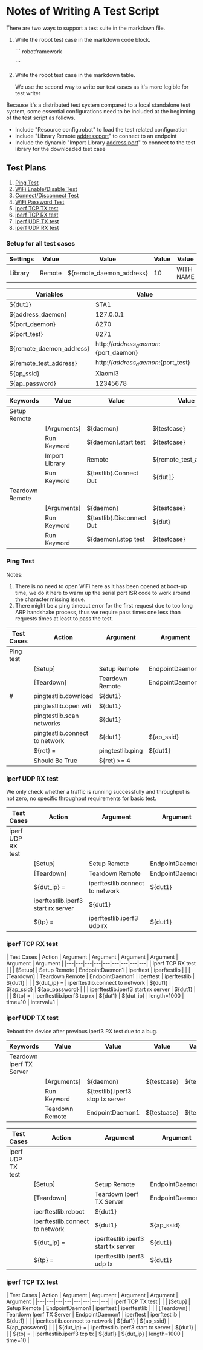# Notes of Writing A Test Script

There are two ways to support a test suite in the markdown file.

1. Write the robot test case in the markdown code block.

   \``` robotframework

   \```
2. Write the robot test case in the markdown table.

   We use the second way to write our test cases as it's more legible for test writer

Because it's a distributed test system compared to a local standalone test system, some essential configurations need to be included at the beginning of the test script as follows.

* Include "Resource config.robot" to load the test related configuration
* Include "Library Remote <address:port>" to connect to an endpoint
* Include the dynamic "Import Library <address:port>" to connect to the test library for the downloaded test case

## Test Plans

1. [Ping Test](#Ping_Test)
2. [WiFi Enable/Disable Test](#WiFi_Enable/Disable_Test)
3. [Connect/Disconnect Test](#Connect/Disconnect_Test)
4. [WiFi Password Test](#WiFi_Password_Test)
5. [iperf TCP TX test](#iperf_TCP_TX_test)
6. [iperf TCP RX test](#iperf_TCP_RX_test)
7. [iperf UDP TX test](#iperf_UDP_TX_test)
8. [iperf UDP RX test](#iperf_UDP_RX_test)

### Setup for all test cases

| Settings | Value | Value | Value | Value | Value |
|---|---|---|---|---|---|
| Library | Remote | ${remote_daemon_address} | 10 | WITH NAME | EndpointDaemon1 |

| Variables | Value |
|---|---|
| ${dut1} | STA1 |
| ${address_daemon} | 127.0.0.1 |
| ${port_daemon} | 8270 |
| ${port_test} | 8271 |
| ${remote_daemon_address} | http://${address_daemon}:${port_daemon} |
| ${remote_test_address} | http://${address_daemon}:${port_test} |
| ${ap_ssid} | Xiaomi3 |
| ${ap_password} | 12345678 |

| Keywords | Value | Value | Value | Value | Value |
|---|---|---|---|---|---|
| Setup Remote |
| | [Arguments] | ${daemon} | ${testcase} | ${testlib} |
| | Run Keyword | ${daemon}.start test | ${testcase} |
| | Import Library | Remote | ${remote_test_address} | WITH NAME | ${testlib} |
| | Run Keyword | ${testlib}.Connect Dut | ${dut1} |
| Teardown Remote |
| | [Arguments] | ${daemon} | ${testcase} | ${testlib} | ${dut} |
| | Run Keyword | ${testlib}.Disconnect Dut | ${dut} |
| | Run Keyword | ${daemon}.stop test | ${testcase} |

### Ping Test

Notes:

1. There is no need to open WiFi here as it has been opened at boot-up time, we do it here to warm up the serial port ISR code to work around the character missing issue.
2. There might be a ping timeout error for the first request due to too long ARP handshake process, thus we require pass times one less than requests times at least to pass the test.

| Test Cases | Action | Argument | Argument | Argument | Argument | Argument |
|---|---|---|---|---|---|---|
| Ping test |
| | [Setup] | Setup Remote | EndpointDaemon1 | pingtest | pingtestlib |
| | [Teardown] | Teardown Remote | EndpointDaemon1 | pingtest | pingtestlib | ${dut1} |
|#| pingtestlib.download | ${dut1} |
| | pingtestlib.open wifi | ${dut1} |
| | pingtestlib.scan networks | ${dut1} |
| | pingtestlib.connect to network | ${dut1} | ${ap_ssid} | ${ap_password} |
| | ${ret} = | pingtestlib.ping | ${dut1} | AP | 5 |
| | Should Be True | ${ret} >= 4 |

### iperf UDP RX test

We only check whether a traffic is running successfully and throughput is not zero, no specific throughput requirements for basic test.

| Test Cases | Action | Argument | Argument | Argument | Argument | Argument | Argument | Argument |
|---|---|---|---|---|---|---|---|---|
| iperf UDP RX test |
| | [Setup] | Setup Remote | EndpointDaemon1 | iperftest | iperftestlib |
| | [Teardown] | Teardown Remote | EndpointDaemon1 | iperftest | iperftestlib | ${dut1} |
| | ${dut_ip} = | iperftestlib.connect to network | ${dut1} | ${ap_ssid} | ${ap_password} |
| | iperftestlib.iperf3 start rx server | ${dut1} |
| | ${tp} = | iperftestlib.iperf3 udp rx | ${dut1} | ${dut_ip} | length=1000 | bandwidth=40M | time=10 | interval=1 |

### iperf TCP RX test

| Test Cases | Action | Argument | Argument | Argument | Argument | Argument | Argument |
|---|---|---|---|---|---|---|---|---|
| iperf TCP RX test |
| | [Setup] | Setup Remote | EndpointDaemon1 | iperftest | iperftestlib |
| | [Teardown] | Teardown Remote | EndpointDaemon1 | iperftest | iperftestlib | ${dut1} |
| | ${dut_ip} = | iperftestlib.connect to network | ${dut1} | ${ap_ssid} | ${ap_password} |
| | iperftestlib.iperf3 start rx server | ${dut1} |
| | ${tp} = | iperftestlib.iperf3 tcp rx | ${dut1} | ${dut_ip} | length=1000 | time=10 | interval=1 |

### iperf UDP TX test

Reboot the device after previous iperf3 RX test due to a bug.

| Keywords | Value | Value | Value | Value | Value |
|---|---|---|---|---|---|
| Teardown Iperf TX Server |
| | [Arguments] | ${daemon} | ${testcase} | ${testlib} | ${dut} |
| | Run Keyword | ${testlib}.iperf3 stop tx server |
| | Teardown Remote | EndpointDaemon1 | ${testcase} | ${testlib} | ${dut} |

| Test Cases | Action | Argument | Argument | Argument | Argument | Argument | Argument |
|---|---|---|---|---|---|---|---|
| iperf UDP TX test |
| | [Setup] | Setup Remote | EndpointDaemon1 | iperftest | iperftestlib |
| | [Teardown] | Teardown Iperf TX Server | EndpointDaemon1 | iperftest | iperftestlib | ${dut1} |
| | iperftestlib.reboot | ${dut1} |
| | iperftestlib.connect to network | ${dut1} | ${ap_ssid} | ${ap_password} |
| | ${dut_ip} = | iperftestlib.iperf3 start tx server | ${dut1} |
| | ${tp} = | iperftestlib.iperf3 udp tx | ${dut1} | ${dut_ip} | length=1000 | bandwidth=40M | time=10 |

### iperf TCP TX test

| Test Cases | Action | Argument | Argument | Argument | Argument | Argument |
|---|---|---|---|---|---|---|---|
| iperf TCP TX test |
| | [Setup] | Setup Remote | EndpointDaemon1 | iperftest | iperftestlib |
| | [Teardown] | Teardown Iperf TX Server | EndpointDaemon1 | iperftest | iperftestlib | ${dut1} |
| | iperftestlib.connect to network | ${dut1} | ${ap_ssid} | ${ap_password} |
| | ${dut_ip} = | iperftestlib.iperf3 start tx server | ${dut1} |
| | ${tp} = | iperftestlib.iperf3 tcp tx | ${dut1} | ${dut_ip} | length=1000 | time=10 |
